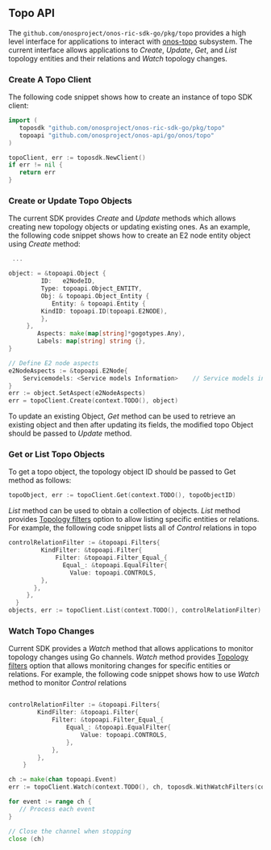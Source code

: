 ## Topo API
The `github.com/onosproject/onos-ric-sdk-go/pkg/topo` provides a high level interface for applications to interact
with [onos-topo] subsystem. The current interface allows applications to *Create*, *Update*, *Get*, and *List*  topology entities and their relations and *Watch* topology changes.


### Create A Topo Client
The following code snippet shows how to create an instance of topo SDK client:

```go
import (
   toposdk "github.com/onosproject/onos-ric-sdk-go/pkg/topo"
   topoapi "github.com/onosproject/onos-api/go/onos/topo"
)

topoClient, err := toposdk.NewClient()
if err != nil {
   return err
}

```
### Create or Update Topo Objects
The current SDK provides *Create* and *Update* methods which allows
creating new topology objects or updating existing ones. As an example, the following
code snippet shows how to create an E2 node entity object using *Create* method:

```go
 ...

object: = &topoapi.Object {
         ID:   e2NodeID,
         Type: topoapi.Object_ENTITY,
         Obj: & topoapi.Object_Entity {
         	Entity: & topoapi.Entity {
         KindID: topoapi.ID(topoapi.E2NODE),
         },
     },
        Aspects: make(map[string]*gogotypes.Any),
        Labels: map[string] string {},
}

// Define E2 node aspects
e2NodeAspects := &topoapi.E2Node{
	Servicemodels: <Service models Information>    // Service models information
}
err := object.SetAspect(e2NodeAspects)
err = topoClient.Create(context.TODO(), object)

```

To update an existing Object, *Get* method can be used to retrieve
an existing object and then after updating its fields, the modified topo Object
should be passed to *Update* method.


### Get or List Topo Objects
To get a topo object, the topology object ID should be passed to Get method as follows:

```go
topoObject, err := topoClient.Get(context.TODO(), topoObjectID)
```

*List* method can be used to obtain a collection of objects. *List* method provides [Topology filters]
option to allow listing specific entities or relations. For example, the following code snippet lists all of *Control* relations in topo

```go
controlRelationFilter := &topoapi.Filters{
         KindFilter: &topoapi.Filter{
             Filter: &topoapi.Filter_Equal_{
               Equal_: &topoapi.EqualFilter{
                 Value: topoapi.CONTROLS,
         },
       },
     },
  }
objects, err := topoClient.List(context.TODO(), controlRelationFilter)  

```



### Watch Topo Changes
Current SDK provides a *Watch* method that allows applications to
monitor topology changes using Go channels. *Watch* method provides [Topology filters] option that allows  monitoring 
changes for specific entities or relations. For example, the following code snippet shows 
how to use *Watch* method to monitor *Control* relations

```go

controlRelationFilter := &topoapi.Filters{
		KindFilter: &topoapi.Filter{
			Filter: &topoapi.Filter_Equal_{
				Equal_: &topoapi.EqualFilter{
					Value: topoapi.CONTROLS,
				},
			},
		},
	}

ch := make(chan topoapi.Event)
err := topoClient.Watch(context.TODO(), ch, toposdk.WithWatchFilters(controlRelationFilter))

for event := range ch {
   // Process each event
}

// Close the channel when stopping
close (ch)

```

[onos-topo]: https://github.com/onosproject/onos-topo
[Topology filters]: https://github.com/onosproject/onos-topo#filters